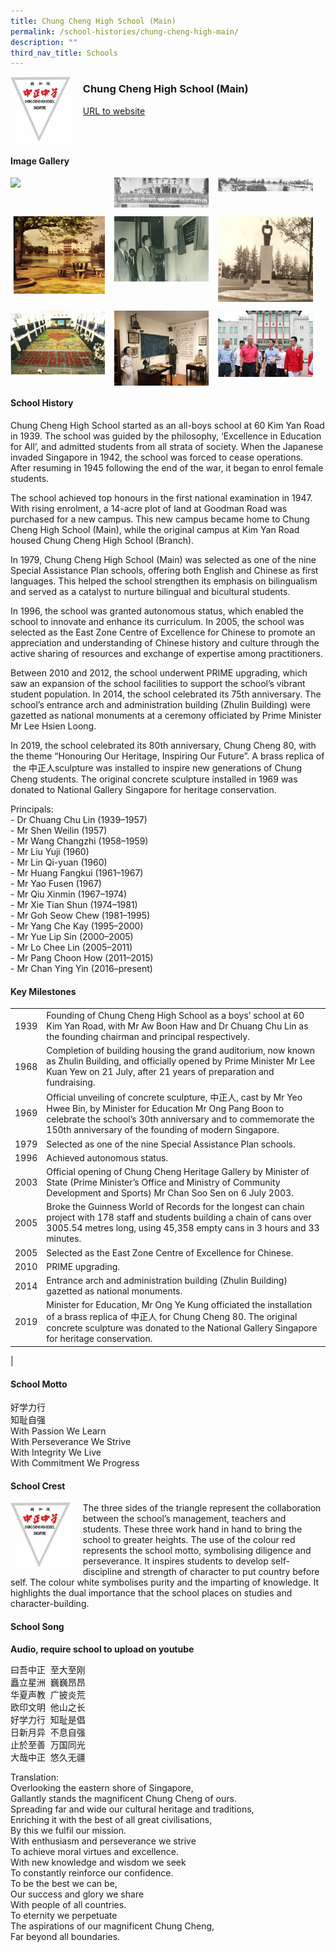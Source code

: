 ```yaml
---
title: Chung Cheng High School (Main)
permalink: /school-histories/chung-cheng-high-main/
description: ""
third_nav_title: Schools
---
```

<img src="/images/chungchengmainhighsch1.jpg" style="width:20%;margin-right:15px;" align = "left">

### **Chung Cheng High School (Main)**
[URL to website](https://www.chungchenghighmain.moe.edu.sg/)

<br clear="left">

#### **Image Gallery**

<p><a href="https://d1yxymztqoj7qn.amplifyapp.com/images/chungchengmainhighsch2.jpg">  
<img src="/images/chungchengmainhighsch2.jpg" style="width:30%;margin-right:15px;" align = "left">
</a></p>

<p><a href="https://d1yxymztqoj7qn.amplifyapp.com/images/chungchengmainhighsch3.jpg">  
<img src="/images/chungchengmainhighsch3.jpg" style="width:30%;margin-right:15px;" align = "left">
</a></p>

<p><a href="https://d1yxymztqoj7qn.amplifyapp.com/images/chungchengmainhighsch4.jpg">  
<img src="/images/chungchengmainhighsch4.jpg" style="width:30%;margin-right:15px;" align = "left">
</a></p>

<br clear="left">

<p><a href="https://d1yxymztqoj7qn.amplifyapp.com/images/chungchengmainhighsch5.jpg">  
<img src="/images/chungchengmainhighsch5.jpg" style="width:30%;margin-right:15px;" align = "left">
</a></p>

<p><a href="https://d1yxymztqoj7qn.amplifyapp.com/images/chungchengmainhighsch6.jpg">  
<img src="/images/chungchengmainhighsch6.jpg" style="width:30%;margin-right:15px;" align = "left">
</a></p>

<p><a href="https://d1yxymztqoj7qn.amplifyapp.com/images/chungchengmainhighsch7.jpg">  
<img src="/images/chungchengmainhighsch7.jpg" style="width:30%;margin-right:15px;" align = "left">
</a></p>

<br clear="left">

<p><a href="https://d1yxymztqoj7qn.amplifyapp.com/images/chungchengmainhighsch8.jpg">  
<img src="/images/chungchengmainhighsch8.jpg" style="width:30%;margin-right:15px;" align = "left">
</a></p>

<p><a href="https://d1yxymztqoj7qn.amplifyapp.com/images/chungchengmainhighsch9.jpg">  
<img src="/images/chungchengmainhighsch9.jpg" style="width:30%;margin-right:15px;" align = "left">
</a></p>

<p><a href="https://d1yxymztqoj7qn.amplifyapp.com/images/chungchengmainhighsch10.jpg">  
<img src="/images/chungchengmainhighsch10.jpg" style="width:30%;margin-right:15px;" align = "left">
</a></p>

<br clear="left">

#### **School History**
Chung Cheng High School started as an all-boys school at 60 Kim Yan Road in 1939. The school was guided by the philosophy, ‘Excellence in Education for All’, and admitted students from all strata of society. When the Japanese invaded Singapore in 1942, the school was forced to cease operations. After resuming in 1945 following the end of the war, it began to enrol female students.

The school achieved top honours in the first national examination in 1947. With rising enrolment, a 14-acre plot of land at Goodman Road was purchased for a new campus. This new campus became home to Chung Cheng High School (Main), while the original campus at Kim Yan Road housed Chung Cheng High School (Branch).

In 1979, Chung Cheng High School (Main) was selected as one of the nine Special Assistance Plan schools, offering both English and Chinese as first languages. This helped the school strengthen its emphasis on bilingualism and served as a catalyst to nurture bilingual and bicultural students.

In 1996, the school was granted autonomous status, which enabled the school to innovate and enhance its curriculum. In 2005, the school was selected as the East Zone Centre of Excellence for Chinese to promote an appreciation and understanding of Chinese history and culture through the active sharing of resources and exchange of expertise among practitioners.

Between 2010 and 2012, the school underwent PRIME upgrading, which saw an expansion of the school facilities to support the school’s vibrant student population. In 2014, the school celebrated its 75th anniversary. The school’s entrance arch and administration building (Zhulin Building) were gazetted as national monuments at a ceremony officiated by Prime Minister Mr Lee Hsien Loong.   
  
In 2019, the school celebrated its 80th anniversary, Chung Cheng 80, with the theme “Honouring Our Heritage, Inspiring Our Future”. A brass replica of  the 中正人sculpture was installed to inspire new generations of Chung Cheng students. The original concrete sculpture installed in 1969 was donated to National Gallery Singapore for heritage conservation.   

Principals:<br>
\- Dr Chuang Chu Lin (1939–1957)<br>
\- Mr Shen Weilin (1957)<br>
\- Mr Wang Changzhi (1958–1959)<br>
\- Mr Liu Yuji (1960)<br>
\- Mr Lin Qi-yuan (1960)<br>
\- Mr Huang Fangkui (1961–1967)<br>
\- Mr Yao Fusen (1967)<br>
\- Mr Qiu Xinmin (1967–1974)<br>
\- Mr Xie Tian Shun (1974–1981)<br>
\- Mr Goh Seow Chew (1981–1995)<br>
\- Mr Yang Che Kay (1995–2000)<br>
\- Mr Yue Lip Sin (2000–2005)<br>
\- Mr Lo Chee Lin (2005–2011)<br>
\- Mr Pang Choon How (2011–2015)<br>
\- Mr Chan Ying Yin (2016–present)

#### **Key Milestones**

|  |  |
|:---:|---|
| 1939 | Founding of Chung Cheng High School as a boys’ school at 60 Kim Yan Road, with Mr Aw Boon Haw and Dr Chuang Chu Lin as the founding chairman and principal respectively. |
| 1968 | Completion of building housing the grand auditorium, now known as Zhulin Building, and officially opened by Prime Minister Mr Lee Kuan Yew on 21 July, after 21 years of preparation and fundraising. |
| 1969 | Official unveiling of concrete sculpture, 中正人, cast by Mr Yeo Hwee Bin, by Minister for Education Mr Ong Pang Boon to celebrate the school’s 30th anniversary and to commemorate the 150th anniversary of the founding of modern Singapore. |
| 1979 | Selected as one of the nine Special Assistance Plan schools. |
| 1996 | Achieved autonomous status. |
| 2003 | Official opening of Chung Cheng Heritage Gallery by Minister of State (Prime Minister’s Office and Ministry of Community Development and Sports) Mr Chan Soo Sen on 6 July 2003. |
| 2005 | Broke the Guinness World of Records for the longest can chain project with 178 staff and students building a chain of cans over 3005.54 metres long, using 45,358 empty cans in 3 hours and 33 minutes. |
| 2005 | Selected as the East Zone Centre of Excellence for Chinese. |
| 2010 | PRIME upgrading. |
| 2014 | Entrance arch and administration building (Zhulin Building) gazetted as national monuments. |
| 2019 | Minister for Education, Mr Ong Ye Kung officiated the installation of a brass replica of 中正人 for Chung Cheng 80. The original concrete sculpture was donated to the National Gallery Singapore for heritage conservation. |
|

#### **School Motto**
好学力行<br>
知耻自强<br>
With Passion We Learn<br>
With Perseverance We Strive<br>
With Integrity We Live<br>
With Commitment We Progress

#### **School Crest**
<img src="/images/chungchengmainhighsch1.jpg" style="width:20%;margin-right:15px;" align = "left">

The three sides of the triangle represent the collaboration between the school’s management, teachers and students. These three work hand in hand to bring the school to greater heights. The use of the colour red represents the school motto, symbolising diligence and perseverance. It inspires students to develop self-discipline and strength of character to put country before self. The colour white symbolises purity and the imparting of knowledge. It highlights the dual importance that the school places on studies and character-building.

#### **School Song**
**Audio, require school to upload on youtube**

曰吾中正  至大至刚<br>
矗立星洲  巍巍昂昂<br>
华夏声教  广披炎荒<br>
欧印文明  他山之长<br>
好学力行  知耻是倡<br>
日新月异  不息自强<br>
止於至善  万国同光<br>
大哉中正  悠久无疆

Translation:<br>
Overlooking the eastern shore of Singapore,<br>
Gallantly stands the magnificent Chung Cheng of ours.<br>
Spreading far and wide our cultural heritage and traditions,<br>
Enriching it with the best of all great civilisations,<br>
By this we fulfil our mission.<br>
With enthusiasm and perseverance we strive<br>
To achieve moral virtues and excellence.<br>
With new knowledge and wisdom we seek<br>
To constantly reinforce our confidence.<br>
To be the best we can be,<br>
Our success and glory we share<br>
With people of all countries.<br>
To eternity we perpetuate<br>
The aspirations of our magnificent Chung Cheng,<br>
Far beyond all boundaries.